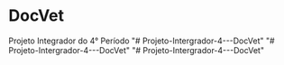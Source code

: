 # DocVet
Projeto Integrador do 4° Período
"# Projeto-Intergrador-4---DocVet" 
"# Projeto-Intergrador-4---DocVet" 
"# Projeto-Intergrador-4---DocVet" 
